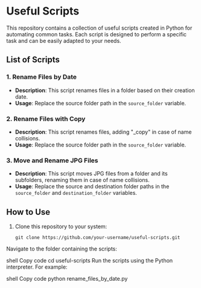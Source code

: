 # Useful Scripts

This repository contains a collection of useful scripts created in Python for automating common tasks. Each script is designed to perform a specific task and can be easily adapted to your needs.

## List of Scripts

### 1. Rename Files by Date
- **Description**: This script renames files in a folder based on their creation date.
- **Usage**: Replace the source folder path in the `source_folder` variable.

### 2. Rename Files with Copy
- **Description**: This script renames files, adding "_copy" in case of name collisions.
- **Usage**: Replace the source folder path in the `source_folder` variable.

### 3. Move and Rename JPG Files
- **Description**: This script moves JPG files from a folder and its subfolders, renaming them in case of name collisions.
- **Usage**: Replace the source and destination folder paths in the `source_folder` and `destination_folder` variables.

## How to Use

1. Clone this repository to your system:
   
   ```shell
   git clone https://github.com/your-username/useful-scripts.git

Navigate to the folder containing the scripts:

shell
Copy code
cd useful-scripts
Run the scripts using the Python interpreter. For example:

shell
Copy code
python rename_files_by_date.py
